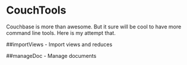 # CouchTools

Couchbase is more than awesome. But it sure will be cool to have more command line tools. Here is my attempt that.

##importViews - Import views and reduces

##manageDoc - Manage documents
